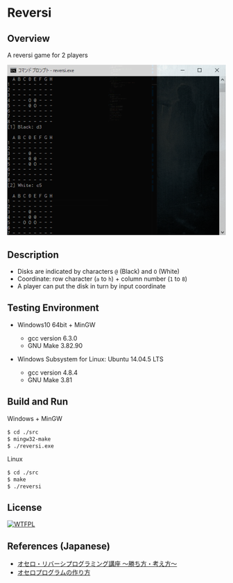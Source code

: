 # Reversi

## Overview

A reversi game for 2 players

![screenshot](./screenshot.png)

## Description

- Disks are indicated by characters `@` (Black) and `O` (White)
- Coordinate: row character (`a` to `h`) + column number (`1` to `8`)
- A player can put the disk in turn by input coordinate

## Testing Environment

- Windows10 64bit + MinGW
    - gcc version 6.3.0
    - GNU Make 3.82.90

- Windows Subsystem for Linux: Ubuntu 14.04.5 LTS
    - gcc version 4.8.4
    - GNU Make 3.81

## Build and Run

Windows + MinGW
```
$ cd ./src
$ mingw32-make
$ ./reversi.exe
```

Linux
```
$ cd ./src
$ make
$ ./reversi
```

## License

[![WTFPL](http://www.wtfpl.net/wp-content/uploads/2012/12/wtfpl-badge-1.png)](http://www.wtfpl.net/)

## References (Japanese)

- [オセロ・リバーシプログラミング講座 ～勝ち方・考え方～](http://uguisu.skr.jp/othello/)
- [オセロプログラムの作り方](http://hp.vector.co.jp/authors/VA015468/platina/algo/)